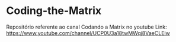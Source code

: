 # Coding-the-Matrix
Repositório referente ao canal Codando a Matrix no youtube
Link: https://www.youtube.com/channel/UCP0U3a18twMWqj8VaeCLEiw
